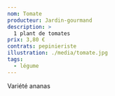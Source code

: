 ```yaml
---
nom: Tomate
producteur: Jardin-gourmand
description: >
  1 plant de tomates
prix: 3,80 €
contrats: pepinieriste
illustration: ./media/tomate.jpg
tags: 
  - légume
---
```


Variété ananas